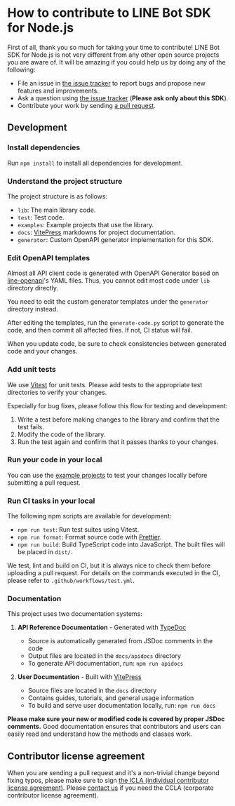 # How to contribute to LINE Bot SDK for Node.js

First of all, thank you so much for taking your time to contribute! LINE Bot SDK
for Node.js is not very different from any other open source projects you are aware of. It will
be amazing if you could help us by doing any of the following:

- File an issue in [the issue tracker](https://github.com/line/line-bot-sdk-nodejs/issues) to report bugs and propose new features and improvements.
- Ask a question using [the issue tracker](https://github.com/line/line-bot-sdk-nodejs/issues) (__Please ask only about this SDK__).
- Contribute your work by sending [a pull request](https://github.com/line/line-bot-sdk-nodejs/pulls).

## Development

### Install dependencies

Run `npm install` to install all dependencies for development.

### Understand the project structure

The project structure is as follows:

- `lib`: The main library code.
- `test`: Test code.
- `examples`: Example projects that use the library.
- `docs`: [VitePress](https://vitepress.dev/) markdowns for project documentation.
- `generator`: Custom OpenAPI generator implementation for this SDK.

### Edit OpenAPI templates

Almost all API client code is generated with OpenAPI Generator based on [line-openapi](https://github.com/line/line-openapi)'s YAML files.
Thus, you cannot edit most code under `lib` directory directly.

You need to edit the custom generator templates under the `generator` directory instead.

After editing the templates, run the `generate-code.py` script to generate the code, and then commit all affected files.
If not, CI status will fail.

When you update code, be sure to check consistencies between generated code and your changes.

### Add unit tests

We use [Vitest](https://vitest.dev/) for unit tests.
Please add tests to the appropriate test directories to verify your changes.

Especially for bug fixes, please follow this flow for testing and development:
1. Write a test before making changes to the library and confirm that the test fails.
2. Modify the code of the library.
3. Run the test again and confirm that it passes thanks to your changes.

### Run your code in your local

You can use the [example projects](examples) to test your changes locally before submitting a pull request.


### Run CI tasks in your local

The following npm scripts are available for development:

* `npm run test`: Run test suites using Vitest.
* `npm run format`: Format source code with [Prettier](https://github.com/prettier/prettier).
* `npm run build`: Build TypeScript code into JavaScript. The built files will be placed in `dist/`.

We test, lint and build on CI, but it is always nice to check them before uploading a pull request.
For details on the commands executed in the CI, please refer to `.github/workflows/test.yml`.

### Documentation
This project uses two documentation systems:

1. **API Reference Documentation** - Generated with [TypeDoc](https://typedoc.org/)
   - Source is automatically generated from JSDoc comments in the code
   - Output files are located in the `docs/apidocs` directory
   - To generate API documentation, run: `npm run apidocs`

2. **User Documentation** - Built with [VitePress](https://vitepress.dev/)
    - Source files are located in the `docs` directory
    - Contains guides, tutorials, and general usage information
    - To build and serve user documentation locally, run: `npm run docs`

**Please make sure your new or modified code is covered by proper JSDoc comments.**
Good documentation ensures that contributors and users can easily read and understand how the methods and classes work.

## Contributor license agreement

When you are sending a pull request and it's a non-trivial change beyond fixing typos, please make sure to sign
[the ICLA (individual contributor license agreement)](https://cla-assistant.io/line/line-bot-sdk-nodejs). Please
[contact us](mailto:dl_oss_dev@linecorp.com) if you need the CCLA (corporate contributor license agreement).
